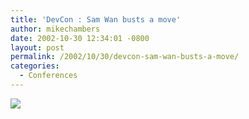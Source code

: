 ```yaml
---
title: 'DevCon : Sam Wan busts a move'
author: mikechambers
date: 2002-10-30 12:34:01 -0800
layout: post
permalink: /2002/10/30/devcon-sam-wan-busts-a-move/
categories:
  - Conferences
---
```



![][1]

 [1]: /mesh/picts/devcon/2.jpg